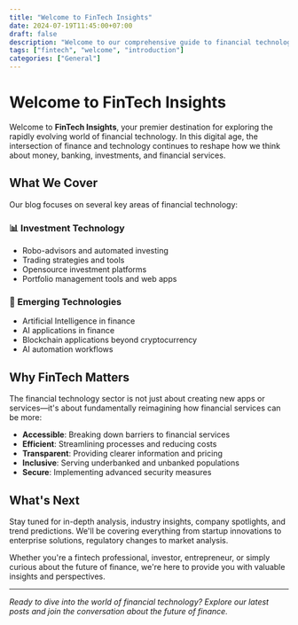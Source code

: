 ```yaml
---
title: "Welcome to FinTech Insights"
date: 2024-07-19T11:45:00+07:00
draft: false
description: "Welcome to our comprehensive guide to financial technology trends, innovations, and insights."
tags: ["fintech", "welcome", "introduction"]
categories: ["General"]
---
```


# Welcome to FinTech Insights

Welcome to **FinTech Insights**, your premier destination for exploring the rapidly evolving world of financial technology. In this digital age, the intersection of finance and technology continues to reshape how we think about money, banking, investments, and financial services.

## What We Cover

Our blog focuses on several key areas of financial technology:


### 📊 Investment Technology
- Robo-advisors and automated investing
- Trading strategies and tools
- Opensource investment platforms
- Portfolio management tools and web apps

### 🤖 Emerging Technologies
- Artificial Intelligence in finance
- AI applications in finance
- Blockchain applications beyond cryptocurrency
- AI automation workflows

## Why FinTech Matters

The financial technology sector is not just about creating new apps or services—it's about fundamentally reimagining how financial services can be more:

- **Accessible**: Breaking down barriers to financial services
- **Efficient**: Streamlining processes and reducing costs
- **Transparent**: Providing clearer information and pricing
- **Inclusive**: Serving underbanked and unbanked populations
- **Secure**: Implementing advanced security measures

## What's Next

Stay tuned for in-depth analysis, industry insights, company spotlights, and trend predictions. We'll be covering everything from startup innovations to enterprise solutions, regulatory changes to market analysis.

Whether you're a fintech professional, investor, entrepreneur, or simply curious about the future of finance, we're here to provide you with valuable insights and perspectives.

---

*Ready to dive into the world of financial technology? Explore our latest posts and join the conversation about the future of finance.*
